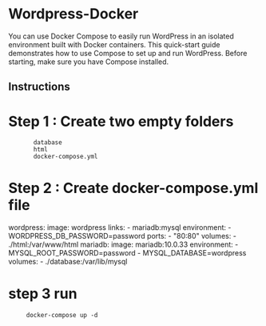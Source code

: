 # Wordpress-Docker
You can use Docker Compose to easily run WordPress in an isolated environment built with Docker containers. This quick-start guide demonstrates how to use Compose to set up and run WordPress. Before starting, make sure you have Compose installed.

## Instructions 

# Step 1 : Create two empty folders 
           database
           html
           docker-compose.yml


# Step 2 : Create docker-compose.yml file

wordpress:
    image: wordpress
    links:
     - mariadb:mysql
    environment:
     - WORDPRESS_DB_PASSWORD=password
    ports:
     - "80:80"
    volumes:
     - ./html:/var/www/html
mariadb:
    image: mariadb:10.0.33
    environment:
     - MYSQL_ROOT_PASSWORD=password
     - MYSQL_DATABASE=wordpress
    volumes:
     - ./database:/var/lib/mysql

# step 3 run
         docker-compose up -d
